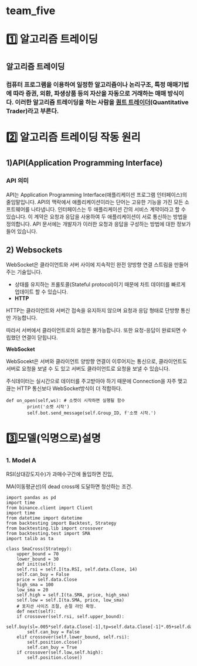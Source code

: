 # team_five

# 1️⃣ 알고리즘 트레이딩

## 알고리즘 트레이딩
    
### 컴퓨터 프로그램을 이용하여 일정한 알고리즘이나 논리구조, 특정 매매기법에 따라 증권, 외환, 파생상품 등의 자산을 자동으로 거래하는 매매 방식이다. 이러한 알고리즘 트레이딩을 하는 사람을 [퀀트 트레이더](http://wiki.hash.kr/index.php?title=%ED%80%80%ED%8A%B8_%ED%8A%B8%EB%A0%88%EC%9D%B4%EB%8D%94&action=edit&redlink=1)(Quantitative Trader)라고 부른다.


# 2️⃣ 알고리즘 트레이딩 작동 원리

## 1)API(**Application Programming Interface)**

### **API 의미**

API는 Application Programming Interface(애플리케이션 프로그램 인터페이스)의 줄임말입니다. API의 맥락에서 애플리케이션이라는 단어는 고유한 기능을 가진 모든 소프트웨어를 나타냅니다. 인터페이스는 두 애플리케이션 간의 서비스 계약이라고 할 수 있습니다. 이 계약은 요청과 응답을 사용하여 두 애플리케이션이 서로 통신하는 방법을 정의합니다. API 문서에는 개발자가 이러한 요청과 응답을 구성하는 방법에 대한 정보가 들어 있습니다.


## 2) Websockets

WebSocket은  클라이언트와 서버 사이에 지속적인 완전 양방향 연결 스트림을 만들어 주는 기술입니다.

- 상태를 유지하는 프롤토콜(Stateful protocol)이기 때문에  차트 데이터를 빠르게 업데이트 할 수 있습니다.
- **HTTP**

HTTP는 클라이언트와 서버간 접속을 유지하지 않으며 요청과 응답 형태로 단방향 통신만 가능합니다.

따라서 서버에서 클라이언트로의 요청은 불가능합니다. 또한 요청-응답이 완료되면 수립했던 연결이 닫힙니다.

**WebSocket**

WebSocekt은 서버와 클라이언트 양방향 연결이 이루어지는 통신으로, 클라이언트도 서버로 요청을 보낼 수 도 있고 서버도 클라이언트로 요청을 보낼 수 있습니다.

주식데이터는 실시간으로 데이터를 주고받아야 하기 때문에 Connection을 자주 맺고 끊는 HTTP 통신보다 WebSocket방식이 더 적합하다.

    def on_open(self,ws): # 소켓이 시작하면 실행될 함수
            print('소켓 시작')
            self.bot.send_message(self.Group_ID, f'소켓 시작.')

# 3️⃣모델(익명으로)설명
### 1. Model A

RSI(상대강도지수)가 과매수구간에 돌입하면 진입,

 MA(이동평균선)의 dead cross에 도달하면 청산하는 조건.



	import pandas as pd
	import time
	from binance.client import Client
	import time
	from datetime import datetime
	from backtesting import Backtest, Strategy
	from backtesting.lib import crossover
	from backtesting.test import SMA
	import talib as ta

	class SmaCross(Strategy):
	    upper_bound = 70
	    lower_bound = 30
	    def init(self):
		self.rsi = self.I(ta.RSI, self.data.Close, 14)
		self.can_buy = False
		price = self.data.Close
		high_sma = 100
		low_sma = 20
		self.high = self.I(ta.SMA, price, high_sma)
		self.low = self.I(ta.SMA, price, low_sma)
	    # 포지션 사이즈 조절, 손절 라인 확정.
	    def next(self):
		if crossover(self.rsi, self.upper_bound):
		    self.buy(sl=.005*self.data.Close[-1],tp=self.data.Close[-1]*.05+self.data.Close[-1],size=100) 
		    self.can_buy = False
		elif crossover(self.lower_bound, self.rsi): 
		    self.position.close()
		    self.can_buy = True
		if crossover(self.low,self.high):
		    self.position.close()





